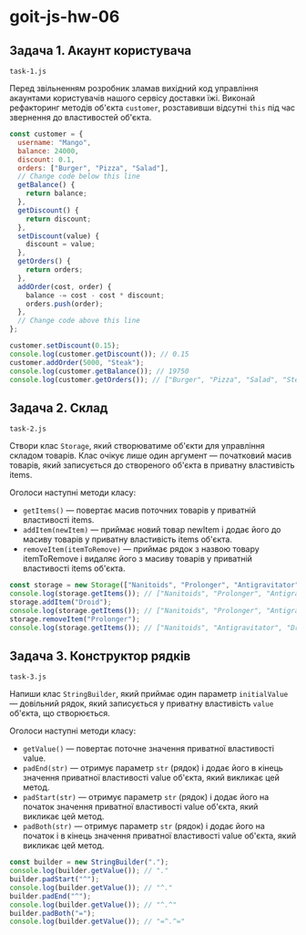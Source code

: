 # goit-js-hw-06

## Задача 1. Акаунт користувача
    task-1.js

Перед звільненням розробник зламав вихідний код управління акаунтами користувачів нашого сервісу доставки їжі. Виконай рефакторинг методів об'єкта `customer`, розставивши відсутні `this` під час звернення до властивостей об'єкта.
```js
const customer = {
  username: "Mango",
  balance: 24000,
  discount: 0.1,
  orders: ["Burger", "Pizza", "Salad"],
  // Change code below this line
  getBalance() {
    return balance;
  },
  getDiscount() {
    return discount;
  },
  setDiscount(value) {
    discount = value;
  },
  getOrders() {
    return orders;
  },
  addOrder(cost, order) {
    balance -= cost - cost * discount;
    orders.push(order);
  },
  // Change code above this line
};

customer.setDiscount(0.15);
console.log(customer.getDiscount()); // 0.15
customer.addOrder(5000, "Steak");
console.log(customer.getBalance()); // 19750
console.log(customer.getOrders()); // ["Burger", "Pizza", "Salad", "Steak"]
```


## Задача 2. Склад
    task-2.js

Створи клас `Storage`, який створюватиме об'єкти для управління складом товарів. Клас очікує лише один аргумент — початковий масив товарів, який записується до створеного об'єкта в приватну властивість items.

Оголоси наступні методи класу:

- `getItems()` — повертає масив поточних товарів у приватній властивості items.
- `addItem(newItem)` — приймає новий товар newItem і додає його до масиву товарів у приватну властивість items об'єкта.
- `removeItem(itemToRemove)` — приймає рядок з назвою товару itemToRemove і видаляє його з масиву товарів у приватній властивості items об'єкта.
```js
const storage = new Storage(["Nanitoids", "Prolonger", "Antigravitator"]);
console.log(storage.getItems()); // ["Nanitoids", "Prolonger", "Antigravitator"]
storage.addItem("Droid");
console.log(storage.getItems()); // ["Nanitoids", "Prolonger", "Antigravitator", "Droid"]
storage.removeItem("Prolonger");
console.log(storage.getItems()); // ["Nanitoids", "Antigravitator", "Droid"]
```



## Задача 3. Конструктор рядків
    task-3.js

Напиши клас `StringBuilder`, який приймає один параметр `initialValue` — довільний рядок, який записується у приватну властивість `value` об'єкта, що створюється.

Оголоси наступні методи класу:

- `getValue()` — повертає поточне значення приватної властивості value.
- `padEnd(str)` — отримує параметр `str` (рядок) і додає його в кінець значення приватної властивості value об'єкта, який викликає цей метод.
- `padStart(str)` — отримує параметр `str` (рядок) і додає його на початок значення приватної властивості value об'єкта, який викликає цей метод.
- `padBoth(str)` — отримує параметр `str` (рядок) і додає його на початок і в кінець значення приватної властивості value об'єкта, який викликає цей метод.


```js
const builder = new StringBuilder(".");
console.log(builder.getValue()); // "."
builder.padStart("^");
console.log(builder.getValue()); // "^."
builder.padEnd("^");
console.log(builder.getValue()); // "^.^"
builder.padBoth("=");
console.log(builder.getValue()); // "=^.^="
```
